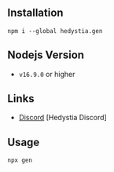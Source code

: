 ## Installation

```
npm i --global hedystia.gen
```

## Nodejs Version

- `v16.9.0` or higher

## Links

- [Discord](https://discord.gg/aXvuUpvRQs) [Hedystia Discord]

## Usage

```
npx gen
```
